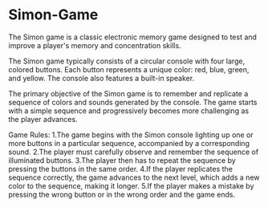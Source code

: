 # Simon-Game

The Simon game is a classic electronic memory game designed to test and improve a player's memory and concentration skills. 

The Simon game typically consists of a circular console with four large, colored buttons. Each button represents a unique color: red, blue, green, and yellow. The console also features a built-in speaker.

The primary objective of the Simon game is to remember and replicate a sequence of colors and sounds generated by the console. The game starts with a simple sequence and progressively becomes more challenging as the player advances.

Game Rules:
1.The game begins with the Simon console lighting up one or more buttons in a particular sequence, accompanied by a corresponding sound.
2.The player must carefully observe and remember the sequence of illuminated buttons.
3.The player then has to repeat the sequence by pressing the buttons in the same order.
4.If the player replicates the sequence correctly, the game advances to the next level, which adds a new color to the sequence, making it longer.
5.If the player makes a mistake by pressing the wrong button or in the wrong order and the game ends.
